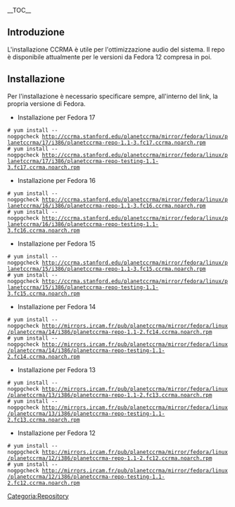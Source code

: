 \_\_TOC\_\_

Introduzione
------------

L'installazione CCRMA è utile per l'ottimizzazione audio del sistema. Il repo è disponibile attualmente per le versioni da Fedora 12 compresa in poi.

Installazione
-------------

Per l'installazione è necessario specificare sempre, all'interno del link, la propria versione di Fedora.

-   Installazione per Fedora 17

`# yum install --nogpgcheck `[`http://ccrma.stanford.edu/planetccrma/mirror/fedora/linux/planetccrma/17/i386/planetccrma-repo-1.1-3.fc17.ccrma.noarch.rpm`](http://ccrma.stanford.edu/planetccrma/mirror/fedora/linux/planetccrma/17/i386/planetccrma-repo-1.1-3.fc17.ccrma.noarch.rpm)
`# yum install --nogpgcheck `[`http://ccrma.stanford.edu/planetccrma/mirror/fedora/linux/planetccrma/17/i386/planetccrma-repo-testing-1.1-3.fc17.ccrma.noarch.rpm`](http://ccrma.stanford.edu/planetccrma/mirror/fedora/linux/planetccrma/17/i386/planetccrma-repo-testing-1.1-3.fc17.ccrma.noarch.rpm)

-   Installazione per Fedora 16

`# yum install --nogpgcheck `[`http://ccrma.stanford.edu/planetccrma/mirror/fedora/linux/planetccrma/16/i386/planetccrma-repo-1.1-3.fc16.ccrma.noarch.rpm`](http://ccrma.stanford.edu/planetccrma/mirror/fedora/linux/planetccrma/16/i386/planetccrma-repo-1.1-3.fc16.ccrma.noarch.rpm)
`# yum install --nogpgcheck `[`http://ccrma.stanford.edu/planetccrma/mirror/fedora/linux/planetccrma/16/i386/planetccrma-repo-testing-1.1-3.fc16.ccrma.noarch.rpm`](http://ccrma.stanford.edu/planetccrma/mirror/fedora/linux/planetccrma/16/i386/planetccrma-repo-testing-1.1-3.fc16.ccrma.noarch.rpm)

-   Installazione per Fedora 15

`# yum install --nogpgcheck `[`http://ccrma.stanford.edu/planetccrma/mirror/fedora/linux/planetccrma/15/i386/planetccrma-repo-1.1-3.fc15.ccrma.noarch.rpm`](http://ccrma.stanford.edu/planetccrma/mirror/fedora/linux/planetccrma/15/i386/planetccrma-repo-1.1-3.fc15.ccrma.noarch.rpm)
`# yum install --nogpgcheck `[`http://ccrma.stanford.edu/planetccrma/mirror/fedora/linux/planetccrma/15/i386/planetccrma-repo-testing-1.1-3.fc15.ccrma.noarch.rpm`](http://ccrma.stanford.edu/planetccrma/mirror/fedora/linux/planetccrma/15/i386/planetccrma-repo-testing-1.1-3.fc15.ccrma.noarch.rpm)

-   Installazione per Fedora 14

`# yum install --nogpgcheck `[`http://mirrors.ircam.fr/pub/planetccrma/mirror/fedora/linux/planetccrma/14/i386/planetccrma-repo-1.1-2.fc14.ccrma.noarch.rpm`](http://mirrors.ircam.fr/pub/planetccrma/mirror/fedora/linux/planetccrma/14/i386/planetccrma-repo-1.1-2.fc14.ccrma.noarch.rpm)
`# yum install --nogpgcheck `[`http://mirrors.ircam.fr/pub/planetccrma/mirror/fedora/linux/planetccrma/14/i386/planetccrma-repo-testing-1.1-2.fc14.ccrma.noarch.rpm`](http://mirrors.ircam.fr/pub/planetccrma/mirror/fedora/linux/planetccrma/14/i386/planetccrma-repo-testing-1.1-2.fc14.ccrma.noarch.rpm)

-   Installazione per Fedora 13

`# yum install --nogpgcheck `[`http://mirrors.ircam.fr/pub/planetccrma/mirror/fedora/linux/planetccrma/13/i386/planetccrma-repo-1.1-2.fc13.ccrma.noarch.rpm`](http://mirrors.ircam.fr/pub/planetccrma/mirror/fedora/linux/planetccrma/13/i386/planetccrma-repo-1.1-2.fc13.ccrma.noarch.rpm)
`# yum install --nogpgcheck `[`http://mirrors.ircam.fr/pub/planetccrma/mirror/fedora/linux/planetccrma/13/i386/planetccrma-repo-testing-1.1-2.fc13.ccrma.noarch.rpm`](http://mirrors.ircam.fr/pub/planetccrma/mirror/fedora/linux/planetccrma/13/i386/planetccrma-repo-testing-1.1-2.fc13.ccrma.noarch.rpm)

-   Installazione per Fedora 12

`# yum install --nogpgcheck `[`http://mirrors.ircam.fr/pub/planetccrma/mirror/fedora/linux/planetccrma/12/i386/planetccrma-repo-1.1-2.fc12.ccrma.noarch.rpm`](http://mirrors.ircam.fr/pub/planetccrma/mirror/fedora/linux/planetccrma/12/i386/planetccrma-repo-1.1-2.fc12.ccrma.noarch.rpm)
`# yum install --nogpgcheck `[`http://mirrors.ircam.fr/pub/planetccrma/mirror/fedora/linux/planetccrma/12/i386/planetccrma-repo-testing-1.1-2.fc12.ccrma.noarch.rpm`](http://mirrors.ircam.fr/pub/planetccrma/mirror/fedora/linux/planetccrma/12/i386/planetccrma-repo-testing-1.1-2.fc12.ccrma.noarch.rpm)

<Categoria:Repository>
